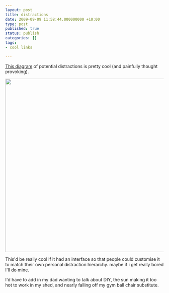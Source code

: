 ```yaml
---
layout: post
title: distractions
date: 2009-09-09 11:58:44.000000000 +10:00
type: post
published: true
status: publish
categories: []
tags:
- cool links

---
```

<p><a href="http://www.informationisbeautiful.net/visualizations/the-hierarchy-of-digital-distractions/">This diagram</a> of potential distractions is pretty cool (and painfully thought provoking).</p>
<p><a href="http://www.informationisbeautiful.net/2009/the-hierarchy-of-digital-distractions/"><img class="alignnone" title="THE HIERARCHY OF DIGITAL DISTRACTIONS" src="{{ site.baseurl }}/assets/hierarchy_distractions_960.gif" alt="" width="550" /></a></p>
<p>This'd be really cool if it had an interface so that people could customise it to match their own personal distraction hierarchy. maybe if i get really bored I'll do mine.</p>
<p>I'd have to add in my dad wanting to talk about DIY, the sun making it too hot to work in my shed, and nearly falling off my gym ball chair substitute.</p>
